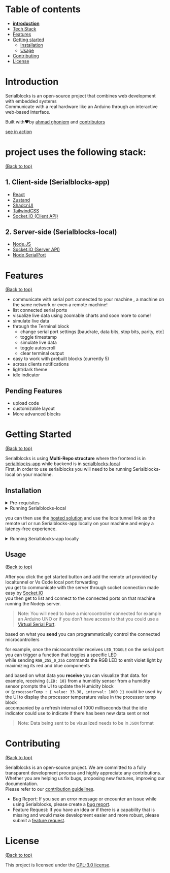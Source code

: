 # Table of contents


- **[introduction](https://github.com/Serialblocks/Serialblocks-app?tab=readme-ov-file#introduction)**
- [Tech Stack](https://github.com/Serialblocks/Serialblocks-app?tab=readme-ov-file#project-uses-the-following-stack)
- [Features](https://github.com/Serialblocks/Serialblocks-app?tab=readme-ov-file#features)
- [Getting started](https://github.com/Serialblocks/Serialblocks-app?tab=readme-ov-file#getting-started)
    - [Installation](https://github.com/Serialblocks/Serialblocks-app?tab=readme-ov-file#installation)
    - [Usage](https://github.com/Serialblocks/Serialblocks-app?tab=readme-ov-file#usage)
- [Contributing](https://github.com/Serialblocks/Serialblocks-app?tab=readme-ov-file#contributing)
- [License](https://github.com/Serialblocks/Serialblocks-app?tab=readme-ov-file#license)

# **Introduction**


Serialblocks is an open-source project that combines web development with embedded systems<br />
Communicate with a real hardware like an Arduino through an interactive web-based interface.

Built with❤︎by [ahmad ghoniem](https://twitter.com/ghoniemcodes) and [contributors](https://github.com/Serialblocks/Serialblocks-app/graphs/contributors)

[see in action](https://twitter.com/ghoniemcodes/status/1764809175995957482)
# project uses the following stack:


[(Back to top)](https://github.com/Serialblocks/Serialblocks-app?tab=readme-ov-file#table-of-contents)

## 1. Client-side (Serialblocks-app)

- [React](https://reactjs.org/docs/getting-started.html)
- [Zustand](https://docs.pmnd.rs/zustand/getting-started/introduction)
- [ShadcnUI](https://ui.shadcn.com/)
- [TailwindCSS](https://tailwindcss.com/)
- [Socket.IO (Client API)](https://socket.io/docs/v4/client-api/)

## 2. Server-side (Serialblocks-local)

- [Node.JS](https://nodejs.org/)
- [Socket.IO (Server API)](https://socket.io/docs/v4/server-api/)
- [Node SerialPort](https://serialport.io/docs/)

# Features[](https://docs.amplication.com/#key-features-of-amplication)


[(Back to top)](https://github.com/Serialblocks/Serialblocks-app?tab=readme-ov-file#table-of-contents)

- communicate with serial port connected to your machine , a machine on the same network or even a remote machine!
- list connected serial ports
- visualize live data using zoomable charts and soon more to come!
- simulate live data
- through the Terminal block
    - change serial port settings [baudrate, data bits, stop bits, parity, etc]
    - toggle timestamp
    - simulate live data
    - toggle autoscroll
    - clear terminal output
- easy to work with prebuilt blocks (currently 5)
- across clients notifications
- light/dark theme
- idle indicator

## Pending Features

- upload code
- customizable layout
- More advanced blocks

# Getting Started


[(Back to top)](https://github.com/Serialblocks/Serialblocks-app?tab=readme-ov-file#table-of-contents)

Serialblocks is using **Multi-Repo structure** where the frontend is in [serialblocks-app](https://github.com/Serialblocks/Serialblocks-app) while backend is in [serialblocks-local](https://github.com/Serialblocks/Serialblocks-local)<br />
First, in order to use serialblocks you will need to be running Serialblocks-local on your machine.

## **Installation**

<details closed>
<summary>
Pre-requisites
</summary> <br />
    To be able to start using Serialblocks , make sure that you have the following prerequisites installed:

###

- Node.js
- NPM
- Git
</details>

<details closed>
<summary>
Running Serialblocks-local
</summary> <br />

> serialblocks-local is a nodejs server that will run on your machine that will interact with the connected serialports <br />
> using [Node SerialPort](https://serialport.io/) package.
1. Clone the repository and install dependencies:

```
git clone https://github.com/Serialblocks/Serialblocks-local && cd Serialblocks-local && npm install
```

2. Run the server script which will use port **3003** by default <br />
could be changed by changing `"config": {"port": "3003"}` in `package.json`<br />
this will run both _server script and _expose script concurrently<br />
_server will run the Nodejs server
<br /> while _expose will expose your localhost for easy sharing using [localtunnel](https://github.com/localtunnel/localtunnel).


```
npm run server
```
>
> Note: you can use Vs Code [local port forwarding](https://code.visualstudio.com/docs/editor/port-forwarding) which offers reduced latency when compared to localtunnel
>
 
</details>

you can then use the [hosted solution](https://serialblocks-app.vercel.app) and use the localtunnel link as the remote url
or run Serialblocks-app locally on your machine and enjoy a latency-free experience.<br />

<details closed>
<summary>
Running Serialblocks-app locally
</summary> <br />

    
1. Clone the repository and install dependencies:


```
git clone https://github.com/Serialblocks/Serialblocks-app && cd Serialblocks-app && npm install
```
    
2. Option 1: Running for production


```
# Build the app
npm run build

# Run the app in production mode
npm run client:prod
```

2. Option 2: Running for development


```
# Run the app in development mode
npm run client:dev
```
    
</details>

## **Usage**


[(Back to top)](https://github.com/Serialblocks/Serialblocks-app?tab=readme-ov-file#table-of-contents)

After you click the get started button and add the remote url provided by localtunnel or Vs Code local port forwarding<br />
you get to communicate with the server through socket connection made easy by [Socket.IO](https://socket.io/)<br />
you then get to list and connect to the connected ports on that machine running the Nodejs server.<br />

>
> Note: You will need to have a microcontroller connected for example an Arduino UNO or if you don’t have access to that you could use a [Virtual Serial Port](https://www.virtual-serial-port.org/).
> 

based on what you **send** you can programmatically control the connected microcontrollers

for example, once the microcontroller receives `LED_TOGGLE` on the serial port you can trigger a function that toggles a specific LED<br />
while sending `RGB_255_0_255` commands the RGB LED to emit violet light by maximizing its red and blue components<br />

and based on what data you **receive** you can visualize that data.
for example, receiving `{LED: 10}` from a humidity sensor from a humidity sensor prompts the UI to update the Humidity block<br />
or `{processorTemp : { value: 33.38, interval: 1000 }}` could be used by the UI to display the processor temperature value in the processor temp block<br />
accompanied by a refresh interval of 1000 milliseconds that the idle indicator could use to indicate if there has been new data sent or not<br />

>
> Note: Data being sent to be visualized needs to be in `JSON` format
> 

# **Contributing**


[(Back to top)](https://github.com/Serialblocks/Serialblocks-app?tab=readme-ov-file#table-of-contents)

Serialblocks is an open-source project. We are committed to a fully transparent development process and highly appreciate any contributions.<br />
Whether you are helping us fix bugs, proposing new features, improving our documentation.<br /> 
Please refer to our [contribution guidelines](https://github.com/Serialblocks/.github/blob/main/profile/CONTRIBUTING.md).

- Bug Report: If you see an error message or encounter an issue while using Serialblocks, please create a [bug report](https://github.com/serialblocks/serialblocks-app/issues/new?assignees=&labels=bug&title=%F0%9F%90%9B+Bug+Report%3A+).
- Feature Request: If you have an idea or if there is a capability that is missing and would make development easier and more robust, please submit a [feature request](https://github.com/serialblocks/serialblocks-app/issues/new?assignees=&labels=feature%20request).

# License


[(Back to top)](https://github.com/Serialblocks/Serialblocks-app?tab=readme-ov-file#table-of-contents)

This project is licensed under the [GPL-3.0 license](https://www.tldrlegal.com/license/gnu-general-public-license-v3-gpl-3).

